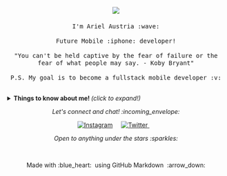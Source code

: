 <p align="center">
  <img src="https://media.giphy.com/media/MeJgB3yMMwIaHmKD4z/giphy.gif" width="30%">
  <br><br>
  <samp>
    I'm Ariel Austria :wave:
    <br><br>
    Future Mobile :iphone: developer!
    <br><br>
    "You can't be held captive by the fear of failure or the fear of what people may say. - Koby Bryant"
    <br><br>
    P.S. My goal is to become a fullstack mobile developer :v:
  </samp>
</p>

<br>

<details>
  <summary> <b> Things to know about me! </b> <i>(click to expand!)</i> </summary>
  
  <br>
  
  [![Github Stats By Anurag](https://github-readme-stats.vercel.app/api?username=vel02&show_icons=true&&theme=radical)](https://github.com/anuraghazra/github-readme-stats)
  
  [![Top Langs](https://github-readme-stats.vercel.app/api/top-langs/?username=vel02&count_private=true)](https://github.com/anuraghazra/github-readme-stats) 
  
*************

### Languages and Tools...

<p align="center">

  <!-- For more icons please follow  https://github.com/MikeCodesDotNET/ColoredBadges -->

  <img src="https://github.com/Quadrified/Quadrified/blob/master/assets/svg/dev/languages/java.svg" alt="java" style="vertical-align:top; margin:4px">
  <img src="https://github.com/Quadrified/Quadrified/blob/master/assets/svg/dev/misc/mobile.svg" alt="mobile_development" style="vertical-align:top; margin:4px">
  <img src="https://github.com/MikeCodesDotNET/ColoredBadges/blob/master/svg/dev/tools/android_studio.svg" alt="android_studio" style="vertical-align:top; margin:4px">
  <img src="https://github.com/MikeCodesDotNET/ColoredBadges/blob/master/svg/dev/tools/jetbrains_intellij.svg" alt="jetbrains_intellij" style="vertical-align:top; margin:4px">
  

----
</p>

### I'm currently...

  - Improving my Android Development skills. 
  - Learning to develop Mobile Application using best practices.
  - Learning MVVM Architecture.
  - Learning Room Database.
  - Learning RxJava and RxAndroid.
  - Learning Dagger.
  - Learning Unit Testing (JUnit 4 and 5 with Mockito and UI Automator).
  - Learning Retrofit2 (OkHttp and Gson).
  - Learning Kotlin Language (OOP).
  - Adding databases to my skill set (SQL).
  
  
  [![ReadMe Card](https://github-readme-stats.vercel.app/api/pin/?username=vel02&repo=Top-Rated-Movies)](https://github.com/anuraghazra/github-readme-stats) [![ReadMe Card](https://github-readme-stats.vercel.app/api/pin/?username=vel02&repo=Flickr-Browser)](https://github.com/anuraghazra/github-readme-stats)  [![ReadMe Card](https://github-readme-stats.vercel.app/api/pin/?username=vel02&repo=Note-with-Testing)](https://github.com/anuraghazra/github-readme-stats)

----

</details>

<p align="center"> 
  <i> Let's connect and chat! :incoming_envelope: </i>
</p>

<p align="center">
  <a href="https://www.instagram.com/yel0210"><img src="https://github.com/Quadrified/Quadrified/blob/master/assets/my_svgs/instagram.svg" width="30px" alt="Instagram"></a> &nbsp; &nbsp;
  <a href="https://twitter.com/ArielAustria"><img src="https://github.com/Quadrified/Quadrified/blob/master/assets/my_svgs/twitter.svg" width="30px" alt="Twitter">     </a> &nbsp; &nbsp;
</p>

<p align="center">
  <i> Open to anything under the stars :sparkles: </i>
</p>

<br>

<p align="center">
  Made with :blue_heart: &nbsp;using GitHub Markdown &nbsp;:arrow_down:
</p>
